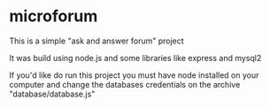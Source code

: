 # microforum

This is a simple "ask and answer forum" project 

It was build using node.js and some libraries like express and mysql2

If you'd like do run this project you must have node installed on your computer and change the databases credentials on the archive "database/database.js"
